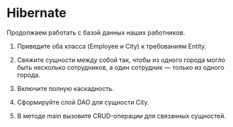 # Hibernate

Продолжаем работать с базой данных наших работников.

1. Приведите оба класса (Employee и City) к требованиям Entity.

2. Свяжите сущности между собой так, чтобы из одного города могло быть несколько сотрудников,
а один сотрудник — только из одного города.

3. Включите полную каскадность.

4. Сформируйте слой DAO для сущности City.

5. В методе main вызовите CRUD-операции для связанных сущностей.
